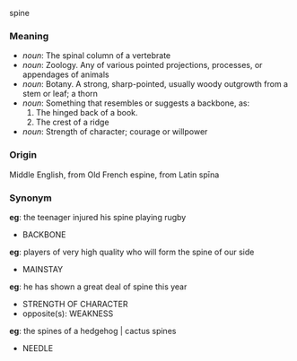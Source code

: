 spine
### Meaning
+ _noun_: The spinal column of a vertebrate
+ _noun_: Zoology. Any of various pointed projections, processes, or appendages of animals
+ _noun_: Botany. A strong, sharp-pointed, usually woody outgrowth from a stem or leaf; a thorn
+ _noun_: Something that resembles or suggests a backbone, as:
   1. The hinged back of a book.
   2. The crest of a ridge
+ _noun_: Strength of character; courage or willpower

### Origin

Middle English, from Old French espine, from Latin spīna

### Synonym

__eg__: the teenager injured his spine playing rugby

+ BACKBONE

__eg__: players of very high quality who will form the spine of our side

+ MAINSTAY

__eg__: he has shown a great deal of spine this year

+ STRENGTH OF CHARACTER
+ opposite(s): WEAKNESS

__eg__: the spines of a hedgehog | cactus spines

+ NEEDLE


